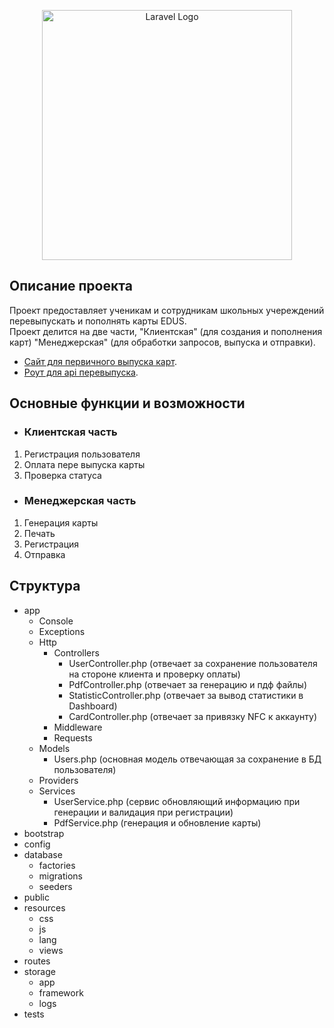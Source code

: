 <p align="center"><a href="https://mediana.kz/" target="_blank"><img src="https://www.intronet.kz/images/logo_medianakz.png" width="400" alt="Laravel Logo"></a></p>

## Описание проекта

Проект предоставляет ученикам и сотрудникам школьных учереждений перевыпускать и пополнять карты EDUS.<br>
Проект делится на две части, "Клиентская" (для создания и пополнения карт) "Менеджерская" (для обработки запросов, выпуска и отправки).
- [Сайт для первичного выпуска карт](https://cards.edus.kz).
- [Роут для api перевыпуска](https://api.cards.edus.kz).


## Основные функции и возможности

- ### Клиентская часть
1. Регистрация пользователя
2. Оплата пере выпуска карты
3. Проверка статуса

- ### Менеджерская часть
1. Генерация карты
2. Печать
3. Регистрация
4. Отправка


## Структура

- app
    - Console
    - Exceptions
    - Http
        - Controllers
            - UserController.php (отвечает за сохранение пользователя на стороне клиента и проверку оплаты)
            - PdfController.php (отвечает за генерацию и пдф файлы)
            - StatisticController.php (отвечает за вывод статистики в Dashboard)
            - CardController.php (отвечает за привязку NFC к аккаунту)
        - Middleware
        - Requests
    - Models
      - Users.php (основная модель отвечающая за сохранение в БД пользователя)
    - Providers
    - Services
      - UserService.php (сервис обновляющий информацию при генерации и валидация при регистрации)
      - PdfService.php (генерация и обновление карты)
- bootstrap
- config
- database
    - factories
    - migrations
    - seeders
- public
- resources
    - css
    - js
    - lang
    - views
- routes
- storage
    - app
    - framework
    - logs
- tests



